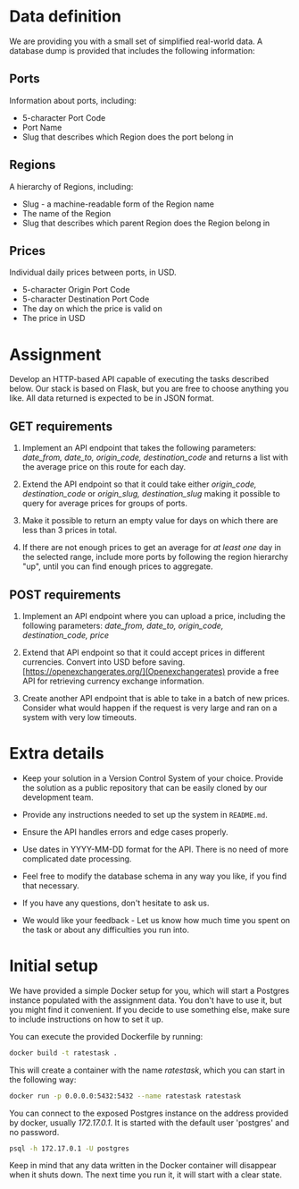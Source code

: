 # Data definition

We are providing you with a small set of simplified real-world data. A
database dump is provided that includes the following information:

## Ports

Information about ports, including:

* 5-character Port Code
* Port Name
* Slug that describes which Region does the port belong in

## Regions

A hierarchy of Regions, including:

* Slug - a machine-readable form of the Region name
* The name of the Region
* Slug that describes which parent Region does the Region belong in

## Prices

Individual daily prices between ports, in USD. 

* 5-character Origin Port Code
* 5-character Destination Port Code
* The day on which the price is valid on
* The price in USD

# Assignment

Develop an HTTP-based API capable of executing the tasks described
below. Our stack is based on Flask, but you are free to choose
anything you like. All data returned is expected to be in JSON format.

## GET requirements

1. Implement an API endpoint that takes the following parameters:
   *date_from, date_to, origin_code, destination_code* and returns a
   list with the average price on this route for each day.

2. Extend the API endpoint so that it could take either *origin_code,
   destination_code* or *origin_slug, destination_slug* making it
   possible to query for average prices for groups of ports.

3. Make it possible to return an empty value for days on which
   there are less than 3 prices in total.

4. If there are not enough prices to get an average for *at least one*
   day in the selected range, include more ports by following the
   region hierarchy "up", until you can find enough prices
   to aggregate.

## POST requirements

1. Implement an API endpoint where you can upload a price, including
   the following parameters: *date_from, date_to, origin_code,
   destination_code, price*

2. Extend that API endpoint so that it could accept prices in
   different currencies. Convert into USD before
   saving. [https://openexchangerates.org/](Openexchangerates) provide
   a free API for retrieving currency exchange information.

3. Create another API endpoint that is able to take in a batch of new
   prices. Consider what would happen if the request is very large and
   ran on a system with very low timeouts.

# Extra details

* Keep your solution in a Version Control System of your
  choice. Provide the solution as a public repository that can be
  easily cloned by our development team.

* Provide any instructions needed to set up the system in `README.md`.

* Ensure the API handles errors and edge cases properly.

* Use dates in YYYY-MM-DD format for the API. There is no need of more
  complicated date processing.

* Feel free to modify the database schema in any way you like, if you
  find that necessary.
  
* If you have any questions, don't hesitate to ask us.
  
* We would like your feedback - Let us know how much time you spent on
  the task or about any difficulties you run into.


# Initial setup

We have provided a simple Docker setup for you, which will start a
Postgres instance populated with the assignment data. You don't have
to use it, but you might find it convenient. If you decide to use
something else, make sure to include instructions on how to set it up.

You can execute the provided Dockerfile by running:

```bash
docker build -t ratestask .
```

This will create a container with the name *ratestask*, which you can
start in the following way:

```bash
docker run -p 0.0.0.0:5432:5432 --name ratestask ratestask
```

You can connect to the exposed Postgres instance on the address
provided by docker, usually *172.17.0.1*. It is started with the
default user 'postgres' and no password.

```bash
psql -h 172.17.0.1 -U postgres
```

Keep in mind that any data written in the Docker container will
disappear when it shuts down. The next time you run it, it will start
with a clear state.
